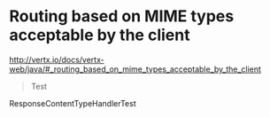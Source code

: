 # Routing based on MIME types acceptable by the client

http://vertx.io/docs/vertx-web/java/#_routing_based_on_mime_types_acceptable_by_the_client

> Test

ResponseContentTypeHandlerTest
